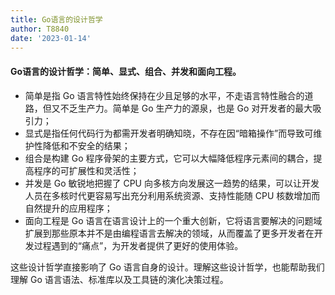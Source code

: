 ```yaml
---
title: Go语言的设计哲学
author: T8840
date: '2023-01-14'
---
```


#### Go语言的设计哲学：简单、显式、组合、并发和面向工程。
- 简单是指 Go 语言特性始终保持在少且足够的水平，不走语言特性融合的道路，但又不乏生产力。简单是 Go 生产力的源泉，也是 Go 对开发者的最大吸引力； 
- 显式是指任何代码行为都需开发者明确知晓，不存在因“暗箱操作”而导致可维护性降低和不安全的结果；
- 组合是构建 Go 程序骨架的主要方式，它可以大幅降低程序元素间的耦合，提高程序的可扩展性和灵活性；
- 并发是 Go 敏锐地把握了 CPU 向多核方向发展这一趋势的结果，可以让开发人员在多核时代更容易写出充分利用系统资源、支持性能随 CPU 核数增加而自然提升的应用程序；
- 面向工程是 Go 语言在语言设计上的一个重大创新，它将语言要解决的问题域扩展到那些原本并不是由编程语言去解决的领域，从而覆盖了更多开发者在开发过程遇到的“痛点”，为开发者提供了更好的使用体验。 

这些设计哲学直接影响了 Go 语言自身的设计。理解这些设计哲学，也能帮助我们理解 Go 语言语法、标准库以及工具链的演化决策过程。